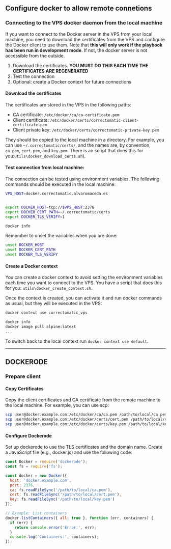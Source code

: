 ## Configure docker to allow remote connetions

### Connecting to the VPS docker daemon from the local machine

If you want to connect to the Docker server in the VPS from your local machine, you need to download the certificates from the VPS and configure the Docker client to use them. Note that **this will only work if the playbook has been run in development mode**. If not, the docker server is not accessible from the outside.

1) Download the certificates. **YOU MUST DO THIS EACH TIME THE CERTIFICATES ARE REGENERATED**
2) Test the connection
3) Optional: create a Docker context for future connections

#### Download the certificates

The certificates are stored in the VPS in the following paths:
- CA certificate: `/etc/docker/ca/ca-certificate.pem`
- Client certificate: `/etc/docker/certs/correctomatic-client-certificate.pem`
- Client private key: `/etc/docker/certs/correctomatic-private-key.pem`

They should be copied to the local machine in a directory. For example, you can use `~/.correctomatic/certs/`, and the names are, by convention, `ca.pem`, `cert.pem`, and `key.pem`. There is an script that does this for you:`utils\docker_download_certs.sh`).


#### Test connection from local machine:

The connection can be tested using environment variables. The following commands should be executed in the local machine:

```sh
VPS_HOST=docker.correctomatic.alvaromaceda.es


export DOCKER_HOST=tcp://$VPS_HOST:2376
export DOCKER_CERT_PATH=~/.correctomatic/certs
export DOCKER_TLS_VERIFY=1

docker info
```

Remember to unset the variables when you are done:

```sh
unset DOCKER_HOST
unset DOCKER_CERT_PATH
unset DOCKER_TLS_VERIFY
```

#### Create a Docker context

You can create a docker context to avoid setting the environment variables each time you want to connect to the VPS. You have a script that does this for you: `utils\docker_create_context.sh`.

Once the context is created, you can activate it and run docker commands as usual, but they will be executed in the VPS:

```sh
docker context use correctomatic_vps

docker info
docker image pull alpine:latext
...
```

To switch back to the local context run `docker context use default`.


--------------------------------------------------------
DOCKERODE
--------------------------------------------------------

### Prepare client

#### Copy Certificates
Copy the client certificates and CA certificate from the remote machine to the local machine. For example, you can use scp:

```sh
scp user@docker.example.com:/etc/docker/ca/ca.pem /path/to/local/ca.pem
scp user@docker.example.com:/etc/docker/certs/cert.pem /path/to/local/cert.pem
scp user@docker.example.com:/etc/docker/certs/key.pem /path/to/local/key.pem
```

#### Configure Dockerode
Set up dockerode to use the TLS certificates and the domain name. Create a JavaScript file (e.g., docker.js) and use the following code:

```js
const Docker = require('dockerode');
const fs = require('fs');

const docker = new Docker({
  host: 'docker.example.com',
  port: 2376,
  ca: fs.readFileSync('/path/to/local/ca.pem'),
  cert: fs.readFileSync('/path/to/local/cert.pem'),
  key: fs.readFileSync('/path/to/local/key.pem')
});

// Example: List containers
docker.listContainers({ all: true }, function (err, containers) {
  if (err) {
    return console.error('Error:', err);
  }
  console.log('Containers:', containers);
});
```
